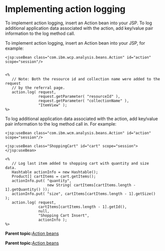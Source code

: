 # Implementing action logging 

To implement action logging, insert an Action bean into your JSP. To log additional application data associated with the action, add key/value pair information to the log method call.

To implement action logging, insert an Action bean into your JSP, for example:

```
<jsp:useBean class="com.ibm.wcp.analysis.beans.Action" id="action" scope="session"/>


<%
   // Note: Both the resource id and collection name were added to the request 
   // by the referral page.
   action.log( request,
               request.getParameter( "resourceId" ),
               request.getParameter( "collectionName" ),
               "ItemView" );
%>
```

To log additional application data associated with the action, add key/value pair information to the log method call in. For example:

```
<jsp:useBean class="com.ibm.wcm.analysis.beans.Action" id="action" scope="session"/>

<jsp:useBean class="ShoppingCart" id="cart" scope="session"></jsp:useBean>

<%
   // Log last item added to shopping cart with quantity and size data.
   Hashtable actionInfo = new Hashtable();
   Product[] cartItems = cart.getItems();
   actionInfo.put( "quantity",
                   new String( cartItems[cartItems.length - 1].getQuantity() ));
   actionInfo.put( "size", cartItems[cartItems.length - 1].getSize() );
   action.log( request,
               cartItems[cartItems.length - 1].getId(),
               null,
               "Shopping Cart Insert",
               actionInfo );
%>
```

**Parent topic:**[Action beans ](../pzn/pzn_action_beans.md)

**Parent topic:**[Action beans ](../pzn/pzn_action_beans.md)

